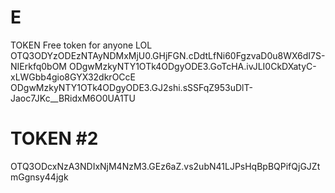 # E
TOKEN
Free token for anyone LOL 
OTQ3ODYzODEzNTAyNDMxMjU0.GHjFGN.cDdtLfNi60FgzvaD0u8WX6dI7S-NIErkfq0bOM
ODgwMzkyNTY1OTk4ODgyODE3.GoTcHA.ivJLI0CkDXatyC-xLWGbb4gio8GYX32dkrOCcE
ODgwMzkyNTY1OTk4ODgyODE3.GJ2shi.sSSFqZ953uDlT-Jaoc7JKc__BRidxM6O0UA1TU
# TOKEN #2

OTQ3ODcxNzA3NDIxNjM4NzM3.GEz6aZ.vs2ubN41LJPsHqBpBQPifQjGJZtmGgnsy44jgk
